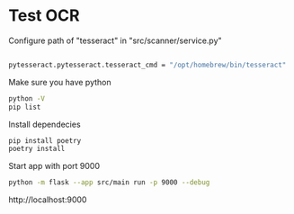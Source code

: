 # Test OCR

Configure path of "tesseract" in "src/scanner/service.py"

```bash

pytesseract.pytesseract.tesseract_cmd = "/opt/homebrew/bin/tesseract"
```

Make sure you have python

```bash
python -V
pip list
```

Install dependecies

```bash
pip install poetry
poetry install
```

Start app with port 9000

```bash
python -m flask --app src/main run -p 9000 --debug
```

http://localhost:9000
